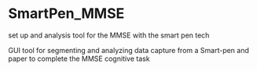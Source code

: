 # SmartPen_MMSE
set up and analysis tool for the MMSE with the smart pen tech

GUI tool for segmenting and analyzing data capture from a Smart-pen and paper to complete the MMSE cognitive task
